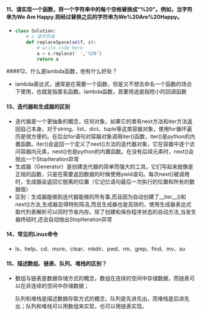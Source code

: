 #### 11、请实现一个函数，将一个字符串中的每个空格替换成“%20”。例如，当字符串为We Are Happy.则经过替换之后的字符串为We%20Are%20Happy。

- ~~~python
  class Solution:
      # s 源字符串
      def replaceSpace(self, s):
          # write code here
          a = s.replace(' ','%20')
          return a
  ~~~

####12、什么是lambda函数，他有什么好处？

- lambda表达式，通常是在需要一个函数，但是又不想去命名一个函数的场合下使用，也就是指匿名函数。lambda函数，首要用途是指短小的回调函数

#### 13、迭代器和生成器的区别

- 迭代器是一个更抽象的概念，任何对象，如果它的类有next方法和iter方法返回自己本身。对于string、list、dict、tuple等这类容器对象，使用for循环遍历是很方便的。在后台for语句对容器对象调用iter()函数，iter()是python的内置函数。iter()会返回一个定义了next()方法的迭代器对象，它在容器中逐个访问容器内元素，next()也是python的内置函数。在没有后续元素时，next()会抛出一个StopIteration异常
- 生成器（Generator）是创建迭代器的简单而强大的工具。它们写起来就像是正规的函数，只是在需要返回数据的时候使用yield语句。每次next()被调用时，生成器会返回它脱离的位置（它记忆语句最后一次执行的位置和所有的数据值）
- 区别：生成器能做到迭代器能做的所有事,而且因为自动创建了__iter__()和next()方法,生成器显得特别简洁,而且生成器也是高效的，使用生成器表达式取代列表解析可以同时节省内存。除了创建和保存程序状态的自动方法,当发生器终结时,还会自动抛出StopIteration异常



#### 14、常见的Linux命令

- ls、help、cd、more、clear、mkdir、pwd、rm、grep、find、mv、su

#### 15、描述数组、链表、队列、堆栈的区别？

- 数组与链表是数据存储方式的概念，数组在连续的空间中存储数据，而链表可以在非连续的空间中存储数据；

  队列和堆栈是描述数据存取方式的概念，队列是先进先出，而堆栈是后进先出；队列和堆栈可以用数组来实现，也可以用链表实现。



```

```